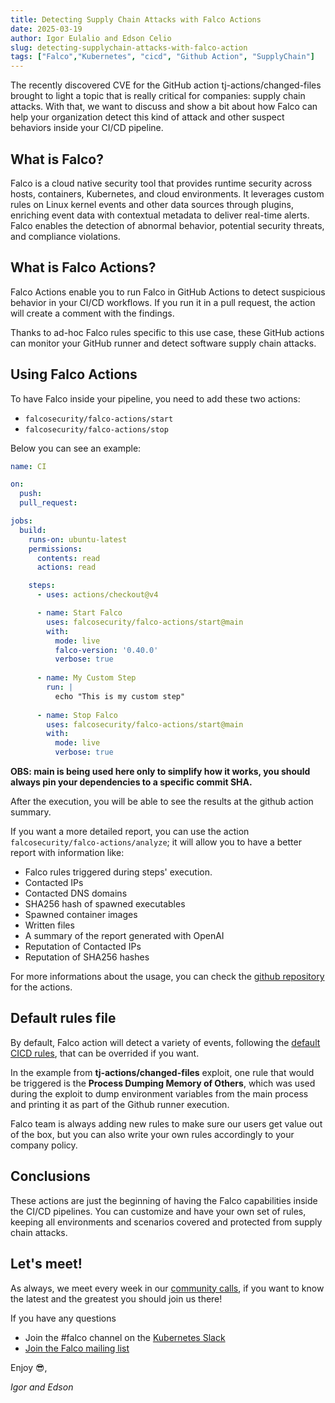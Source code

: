 ```yaml
---
title: Detecting Supply Chain Attacks with Falco Actions
date: 2025-03-19
author: Igor Eulalio and Edson Celio
slug: detecting-supplychain-attacks-with-falco-action
tags: ["Falco","Kubernetes", "cicd", "Github Action", "SupplyChain"]
---
```



The recently discovered CVE for the GitHub action tj-actions/changed-files brought to light a topic that is really critical for companies: supply chain attacks. With that, we want to discuss and show a bit about how Falco can help your organization detect this kind of attack and other suspect behaviors inside your CI/CD pipeline.


## What is Falco?

Falco is a cloud native security tool that provides runtime security across hosts, containers, Kubernetes, and cloud environments. It leverages custom rules on Linux kernel events and other data sources through plugins, enriching event data with contextual metadata to deliver real-time alerts. Falco enables the detection of abnormal behavior, potential security threats, and compliance violations.

## What is Falco Actions?

Falco Actions enable you to run Falco in GitHub Actions to detect suspicious behavior in your CI/CD workflows. If you run it in a pull request, the action will create a comment with the findings.

Thanks to ad-hoc Falco rules specific to this use case, these GitHub actions can monitor your GitHub runner and detect software supply chain attacks.

## Using Falco Actions

To have Falco inside your pipeline, you need to add these two actions:
* `falcosecurity/falco-actions/start`
* `falcosecurity/falco-actions/stop`

Below you can see an example:

```yaml
name: CI

on:
  push:
  pull_request:

jobs:
  build:
    runs-on: ubuntu-latest
    permissions:
      contents: read
      actions: read

    steps:
      - uses: actions/checkout@v4

      - name: Start Falco
        uses: falcosecurity/falco-actions/start@main
        with:
          mode: live
          falco-version: '0.40.0'
          verbose: true
        
      - name: My Custom Step
        run: |
          echo "This is my custom step"
        
      - name: Stop Falco
        uses: falcosecurity/falco-actions/start@main
        with:
          mode: live
          verbose: true   
```

**OBS: main is being used here only to simplify how it works, you should always pin your dependencies to a specific commit SHA.**

After the execution, you will be able to see the results at the github action summary.


If you want a more detailed report, you can use the action `falcosecurity/falco-actions/analyze`; it will allow you to have a better report with information like:

* Falco rules triggered during steps' execution.
* Contacted IPs
* Contacted DNS domains
* SHA256 hash of spawned executables
* Spawned container images
* Written files
* A summary of the report generated with OpenAI
* Reputation of Contacted IPs
* Reputation of SHA256 hashes

For more informations about the usage, you can check the [github repository](https://github.com/falcosecurity/falco-actions) for the actions.

## Default rules file

By default, Falco action will detect a variety of events, following the [default CICD rules](https://raw.githubusercontent.com/falcosecurity/falco-actions/refs/heads/main/rules/falco_cicd_rules.yaml), that can be overrided if you want.

In the example from **tj-actions/changed-files** exploit, one rule that would be triggered is the **Process Dumping Memory of Others**, which was used during the exploit to dump environment variables from the main process and printing it as part of the Github runner execution.

Falco team is always adding new rules to make sure our users get value out of the box, but you can also write your own rules accordingly to your company policy.

## Conclusions

These actions are just the beginning of having the Falco capabilities inside the CI/CD pipelines. You can customize and have your own set of rules, keeping all environments and scenarios covered and protected from supply chain attacks.

## Let's meet!

As always, we meet every week in our [community calls](https://github.com/falcosecurity/community),
if you want to know the latest and the greatest you should join us there!

If you have any questions

 - Join the #falco channel on the [Kubernetes Slack](https://slack.k8s.io)
 - [Join the Falco mailing list](https://lists.cncf.io/g/cncf-falco-dev)


Enjoy 😎,

_Igor and Edson_



